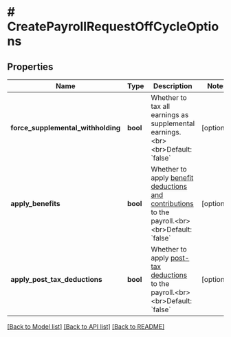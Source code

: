 # # CreatePayrollRequestOffCycleOptions

## Properties

Name | Type | Description | Notes
------------ | ------------- | ------------- | -------------
**force_supplemental_withholding** | **bool** | Whether to tax all earnings as supplemental earnings.&lt;br&gt;&lt;br&gt;Default: &#x60;false&#x60; | [optional]
**apply_benefits** | **bool** | Whether to apply [benefit deductions and contributions](ref:the-employee-benefit-object)  to the payroll.&lt;br&gt;&lt;br&gt;Default: &#x60;false&#x60; | [optional]
**apply_post_tax_deductions** | **bool** | Whether to apply [post-tax deductions](ref:the-post-tax-deduction-object) to the payroll.&lt;br&gt;&lt;br&gt;Default: &#x60;false&#x60; | [optional]

[[Back to Model list]](../../README.md#models) [[Back to API list]](../../README.md#endpoints) [[Back to README]](../../README.md)
